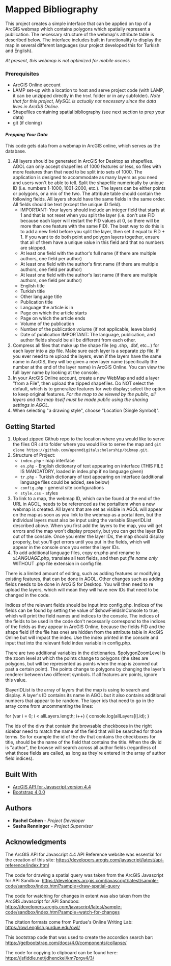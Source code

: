 # Mapped Bibliography

This project creates a simple interface that can be applied on top of a ArcGIS webmap which contains polygons which spatially represent a publication. The necessary structure of the webmap's attribute table is described below. The interface includes built in functionality to display the map in several different languages (our project developed this for Turkish and English).

_At present, this webmap is not optimized for mobile access_

### Prerequisites

- ArcGIS Online account
- LAMP set-up with a location to host and serve project code (with LAMP, it can be unzipped directly in the `html` folder or in any subfolder). _Note that for this project, MySQL is actually not necessary since the data lives in ArcGIS Online._
- Shapefiles containing spatial bibliography (see next section to prep your data)
- git (if cloning)

#### _Prepping Your Data_
This code gets data from a webmap in ArcGIS online, which serves as the database.

1. All layers should be generated in ArcGIS for Desktop as shapefiles. AGOL can only accept shapefiles of 1000 features or less, so files with more features than that need to be split into sets of 1000.  The application is designed to accommodate as many layers as you need and users won't be able to tell.  Split the shapefile numerically by unique ID (i.e. numbers 1-1000, 1001-2000, etc.).  The layers can be either points or polygons, or a mix of the two. The attribute table should contain the following fields.  All layers should have the same fields in the same order.  All fields should be text (except the unique ID field).
    - IMPORTANT: Your layers should include an integer field that starts at 1 and that is not reset when you split the layer (i.e. don't use FID because each layer will restart the FID values at 0, so there will be more than one feature with the same FID).  The best way to do this is to add a new field before you split the layer, then set it equal to FID + 1.  If you want to do both point and polygon layers together, ensure that all of them have a unique value in this field and that no numbers are skipped.
    - At least one field with the author's full name (if there are multiple authors, one field per author)
    - At least one field with the author's first name (if there are multiple authors, one field per author)
    - At least one field with the author's last name (if there are multiple authors, one field per author)
    - English title
    - Turkish title
    - Other language title
    - Publication title
    - Language the article is in
    - Page on which the article starts
    - Page on which the article ends
    - Volume of the publication
    - Number of the publication volume (if not applicable, leave blank)
    - Date of publication
    IMPORTANT: The language, publication, and author fields should be all be different from each other.
2. Compress all files that make up the shape file (eg .shp, .dbf, etc...) for each layer into a zip file. Make sure each layer is a separate zip file. If you ever need to re upload the layers, even if the layers have the same name in ArcGIS, they will be given a new layer name (specifically the number at the end of the layer name) in ArcGIS Online.  You can view the full layer name by looking at the console.  
3. In your ArcGIS Online account, create a new WebMap and add a layer "from a File", then upload the zipped shapefiles.  Do NOT select the default, which is to generalize features for web display; select the option to keep original features.  _For the map to be viewed by the public, all layers and the map itself must be made public using the sharing settings in AGOL._
4. When selecting "a drawing style", choose "Location (Single Symbol)".

## Getting Started

1. Upload zipped Github repo to the location where you would like to serve the files OR `cd` to folder where you would like to serve the map and `git clone https://github.com/upenndigitalscholarship/bibmap.git`.
2. Structure of Project:
    - `index.php` - map interface
    - `en.php` - English dictionary of text appearing on interface (THIS FILE IS MANDATORY, loaded in index.php if no language given)
    - `tr.php` - Turkish dictionary of text appearing on interface (additional language files could be added, see below)
    - `config.php` - general site configurations
    - `style.css` - styles
3. To link to a map, the webmap ID, which can be found at the end of the URL in AGOL, needs to be referenced as the portalItem when a new webmap is created. All layers that are set as visible in AGOL will appear on the map as soon as you link to the webmap as a portal item, but the individual layers must also be input using the variable $layerIDList described above.  When you first add the layers to the map, you will get errors and the map won't display properly, but you can get the layer IDs out of the console.  Once you enter the layer IDs, the map should display properly, but you'll get errors until you put in the fields, which will appear in the console once you enter the layer IDs.  
4. To add additional language files, copy en.php and rename to _xLANGUAGE_.php, translate all text fields, and then put *file name only* WITHOUT .php file extension in config file.

There is a limited amount of editing, such as adding features or modifying existing features, that can be done in AGOL.  Other changes such as adding fields needs to be done in ArcGIS for Desktop. You will then need to re upload the layers, which will mean they will have new IDs that need to be changed in the code.


Indices of the relevant fields should be input into config.php.  Indices of the fields can be found by setting the value of $showFieldsInConsole to true, which will print the field names and indices to the console.  The indices of the fields to be used in the code don't necessarily correspond to the indices of the fields as they appear in ArcGIS Online, because the fields FID and the shape field (if the file has one) are hidden from the attribute table in ArcGIS Online but will impact the index.  Use the index printed in the console and input that into the relevant field index variable in config.php.    


There are two additional variables in the dictionaries.  $polygonZoomLevel is the zoom level at which the points change to polygons (the sites are polygons, but will be represented as points when the map is zoomed out past a certain point).  The points change to polygons by changing the layer's renderer between two different symbols.  If all features are points, ignore this value.

$layerIDList is the array of layers that the map is using to search and display.  A layer's ID contains its name in AGOL but it also contains additional numbers that appear to be random.  The layer ids that need to go in the array come from uncommenting the lines:

for (var i = 0; i < allLayers.length; i++) {
console.log(allLayers[i].id);
}  

The ids of the divs that contain the browsable checkboxes in the right sidebar need to match the name of the field that will be searched for those terms.  So for example the id of the div that contains the checkboxes for title, should be the name of the field that contains the title.  When the div id is "author", the browse will search across all author fields (regardless of what those fields are called, as long as they're entered in the array of author field indices).  


## Built With

- [ArcGIS API for Javascript version 4.4](https://developers.arcgis.com/javascript/latest/guide/)
- [Bootstrap 4.0.0](https://getbootstrap.com/)

## Authors

* **Rachel Cohen** - *Project Developer*
* **Sasha Renninger** - *Project Supervisor*

## Acknowledgments

The ArcGIS API for Javascript 4.4 API Reference website was essential for the creation of this site:
https://developers.arcgis.com/javascript/latest/api-reference/index.html

The code for drawing a spatial query was taken from the ArcGIS Javascript for API Sandbox:
https://developers.arcgis.com/javascript/latest/sample-code/sandbox/index.html?sample=draw-spatial-query

The code for watching for changes in extent was also taken from the ArcGIS Javascript for API Sandbox:
https://developers.arcgis.com/javascript/latest/sample-code/sandbox/index.html?sample=watch-for-changes

The citation formats come from Purdue's Online Writing Lab:
https://owl.english.purdue.edu/owl/

This bootstrap code that was used to create the accordion search bar:
https://getbootstrap.com/docs/4.0/components/collapse/

The code for copying to clipboard can be found here:
https://jsfiddle.net/jdhenckel/km7prgv4/3/

